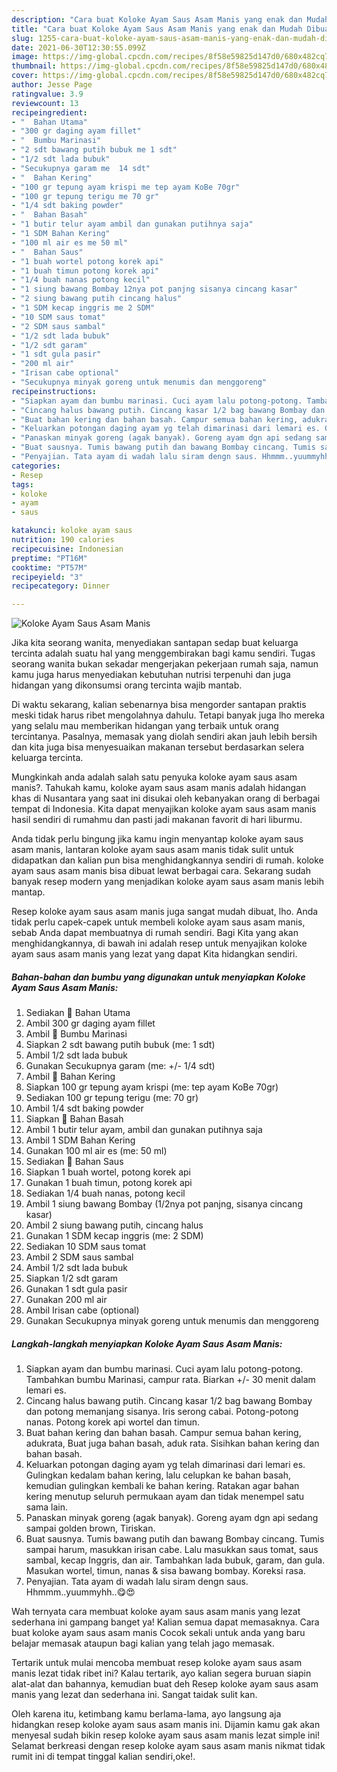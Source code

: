 ```yaml
---
description: "Cara buat Koloke Ayam Saus Asam Manis yang enak dan Mudah Dibuat"
title: "Cara buat Koloke Ayam Saus Asam Manis yang enak dan Mudah Dibuat"
slug: 1255-cara-buat-koloke-ayam-saus-asam-manis-yang-enak-dan-mudah-dibuat
date: 2021-06-30T12:30:55.099Z
image: https://img-global.cpcdn.com/recipes/8f58e59825d147d0/680x482cq70/koloke-ayam-saus-asam-manis-foto-resep-utama.jpg
thumbnail: https://img-global.cpcdn.com/recipes/8f58e59825d147d0/680x482cq70/koloke-ayam-saus-asam-manis-foto-resep-utama.jpg
cover: https://img-global.cpcdn.com/recipes/8f58e59825d147d0/680x482cq70/koloke-ayam-saus-asam-manis-foto-resep-utama.jpg
author: Jesse Page
ratingvalue: 3.9
reviewcount: 13
recipeingredient:
- "  Bahan Utama"
- "300 gr daging ayam fillet"
- "  Bumbu Marinasi"
- "2 sdt bawang putih bubuk me 1 sdt"
- "1/2 sdt lada bubuk"
- "Secukupnya garam me  14 sdt"
- "  Bahan Kering"
- "100 gr tepung ayam krispi me tep ayam KoBe 70gr"
- "100 gr tepung terigu me 70 gr"
- "1/4 sdt baking powder"
- "  Bahan Basah"
- "1 butir telur ayam ambil dan gunakan putihnya saja"
- "1 SDM Bahan Kering"
- "100 ml air es me 50 ml"
- "  Bahan Saus"
- "1 buah wortel potong korek api"
- "1 buah timun potong korek api"
- "1/4 buah nanas potong kecil"
- "1 siung bawang Bombay 12nya pot panjng sisanya cincang kasar"
- "2 siung bawang putih cincang halus"
- "1 SDM kecap inggris me 2 SDM"
- "10 SDM saus tomat"
- "2 SDM saus sambal"
- "1/2 sdt lada bubuk"
- "1/2 sdt garam"
- "1 sdt gula pasir"
- "200 ml air"
- "Irisan cabe optional"
- "Secukupnya minyak goreng untuk menumis dan menggoreng"
recipeinstructions:
- "Siapkan ayam dan bumbu marinasi. Cuci ayam lalu potong-potong. Tambahkan bumbu Marinasi, campur rata. Biarkan +/- 30 menit dalam lemari es."
- "Cincang halus bawang putih. Cincang kasar 1/2 bag bawang Bombay dan potong memanjang sisanya. Iris serong cabai. Potong-potong nanas. Potong korek api wortel dan timun."
- "Buat bahan kering dan bahan basah. Campur semua bahan kering, adukrata, Buat juga bahan basah, aduk rata. Sisihkan bahan kering dan bahan basah."
- "Keluarkan potongan daging ayam yg telah dimarinasi dari lemari es. Gulingkan kedalam bahan kering, lalu celupkan ke bahan basah, kemudian gulingkan kembali ke bahan kering. Ratakan agar bahan kering menutup seluruh permukaan ayam dan tidak menempel satu sama lain."
- "Panaskan minyak goreng (agak banyak). Goreng ayam dgn api sedang sampai golden brown, Tiriskan."
- "Buat sausnya. Tumis bawang putih dan bawang Bombay cincang. Tumis sampai harum, masukkan irisan cabe. Lalu masukkan saus tomat, saus sambal, kecap Inggris, dan air. Tambahkan lada bubuk, garam, dan gula. Masukan wortel, timun, nanas &amp; sisa bawang bombay. Koreksi rasa."
- "Penyajian. Tata ayam di wadah lalu siram dengn saus. Hhmmm..yuummyhh..😋😍"
categories:
- Resep
tags:
- koloke
- ayam
- saus

katakunci: koloke ayam saus 
nutrition: 190 calories
recipecuisine: Indonesian
preptime: "PT16M"
cooktime: "PT57M"
recipeyield: "3"
recipecategory: Dinner

---
```



![Koloke Ayam Saus Asam Manis](https://img-global.cpcdn.com/recipes/8f58e59825d147d0/680x482cq70/koloke-ayam-saus-asam-manis-foto-resep-utama.jpg)

Jika kita seorang wanita, menyediakan santapan sedap buat keluarga tercinta adalah suatu hal yang menggembirakan bagi kamu sendiri. Tugas seorang  wanita bukan sekadar mengerjakan pekerjaan rumah saja, namun kamu juga harus menyediakan kebutuhan nutrisi terpenuhi dan juga hidangan yang dikonsumsi orang tercinta wajib mantab.

Di waktu  sekarang, kalian sebenarnya bisa mengorder santapan praktis meski tidak harus ribet mengolahnya dahulu. Tetapi banyak juga lho mereka yang selalu mau memberikan hidangan yang terbaik untuk orang tercintanya. Pasalnya, memasak yang diolah sendiri akan jauh lebih bersih dan kita juga bisa menyesuaikan makanan tersebut berdasarkan selera keluarga tercinta. 



Mungkinkah anda adalah salah satu penyuka koloke ayam saus asam manis?. Tahukah kamu, koloke ayam saus asam manis adalah hidangan khas di Nusantara yang saat ini disukai oleh kebanyakan orang di berbagai tempat di Indonesia. Kita dapat menyajikan koloke ayam saus asam manis hasil sendiri di rumahmu dan pasti jadi makanan favorit di hari liburmu.

Anda tidak perlu bingung jika kamu ingin menyantap koloke ayam saus asam manis, lantaran koloke ayam saus asam manis tidak sulit untuk didapatkan dan kalian pun bisa menghidangkannya sendiri di rumah. koloke ayam saus asam manis bisa dibuat lewat berbagai cara. Sekarang sudah banyak resep modern yang menjadikan koloke ayam saus asam manis lebih mantap.

Resep koloke ayam saus asam manis juga sangat mudah dibuat, lho. Anda tidak perlu capek-capek untuk membeli koloke ayam saus asam manis, sebab Anda dapat membuatnya di rumah sendiri. Bagi Kita yang akan menghidangkannya, di bawah ini adalah resep untuk menyajikan koloke ayam saus asam manis yang lezat yang dapat Kita hidangkan sendiri.

<!--inarticleads1-->

##### Bahan-bahan dan bumbu yang digunakan untuk menyiapkan Koloke Ayam Saus Asam Manis:

1. Sediakan  🍗 Bahan Utama
1. Ambil 300 gr daging ayam fillet
1. Ambil  🍗 Bumbu Marinasi
1. Siapkan 2 sdt bawang putih bubuk (me: 1 sdt)
1. Ambil 1/2 sdt lada bubuk
1. Gunakan Secukupnya garam (me: +/- 1/4 sdt)
1. Ambil  🍗 Bahan Kering
1. Siapkan 100 gr tepung ayam krispi (me: tep ayam KoBe 70gr)
1. Sediakan 100 gr tepung terigu (me: 70 gr)
1. Ambil 1/4 sdt baking powder
1. Siapkan  🍗 Bahan Basah
1. Ambil 1 butir telur ayam, ambil dan gunakan putihnya saja
1. Ambil 1 SDM Bahan Kering
1. Gunakan 100 ml air es (me: 50 ml)
1. Sediakan  🍗 Bahan Saus
1. Siapkan 1 buah wortel, potong korek api
1. Gunakan 1 buah timun, potong korek api
1. Sediakan 1/4 buah nanas, potong kecil
1. Ambil 1 siung bawang Bombay (1/2nya pot panjng, sisanya cincang kasar)
1. Ambil 2 siung bawang putih, cincang halus
1. Gunakan 1 SDM kecap inggris (me: 2 SDM)
1. Sediakan 10 SDM saus tomat
1. Ambil 2 SDM saus sambal
1. Ambil 1/2 sdt lada bubuk
1. Siapkan 1/2 sdt garam
1. Gunakan 1 sdt gula pasir
1. Gunakan 200 ml air
1. Ambil Irisan cabe (optional)
1. Gunakan Secukupnya minyak goreng untuk menumis dan menggoreng




<!--inarticleads2-->

##### Langkah-langkah menyiapkan Koloke Ayam Saus Asam Manis:

1. Siapkan ayam dan bumbu marinasi. Cuci ayam lalu potong-potong. Tambahkan bumbu Marinasi, campur rata. Biarkan +/- 30 menit dalam lemari es.
1. Cincang halus bawang putih. Cincang kasar 1/2 bag bawang Bombay dan potong memanjang sisanya. Iris serong cabai. Potong-potong nanas. Potong korek api wortel dan timun.
1. Buat bahan kering dan bahan basah. Campur semua bahan kering, adukrata, Buat juga bahan basah, aduk rata. Sisihkan bahan kering dan bahan basah.
1. Keluarkan potongan daging ayam yg telah dimarinasi dari lemari es. Gulingkan kedalam bahan kering, lalu celupkan ke bahan basah, kemudian gulingkan kembali ke bahan kering. Ratakan agar bahan kering menutup seluruh permukaan ayam dan tidak menempel satu sama lain.
1. Panaskan minyak goreng (agak banyak). Goreng ayam dgn api sedang sampai golden brown, Tiriskan.
1. Buat sausnya. Tumis bawang putih dan bawang Bombay cincang. Tumis sampai harum, masukkan irisan cabe. Lalu masukkan saus tomat, saus sambal, kecap Inggris, dan air. Tambahkan lada bubuk, garam, dan gula. Masukan wortel, timun, nanas &amp; sisa bawang bombay. Koreksi rasa.
1. Penyajian. Tata ayam di wadah lalu siram dengn saus. Hhmmm..yuummyhh..😋😍




Wah ternyata cara membuat koloke ayam saus asam manis yang lezat sederhana ini gampang banget ya! Kalian semua dapat memasaknya. Cara buat koloke ayam saus asam manis Cocok sekali untuk anda yang baru belajar memasak ataupun bagi kalian yang telah jago memasak.

Tertarik untuk mulai mencoba membuat resep koloke ayam saus asam manis lezat tidak ribet ini? Kalau tertarik, ayo kalian segera buruan siapin alat-alat dan bahannya, kemudian buat deh Resep koloke ayam saus asam manis yang lezat dan sederhana ini. Sangat taidak sulit kan. 

Oleh karena itu, ketimbang kamu berlama-lama, ayo langsung aja hidangkan resep koloke ayam saus asam manis ini. Dijamin kamu gak akan menyesal sudah bikin resep koloke ayam saus asam manis lezat simple ini! Selamat berkreasi dengan resep koloke ayam saus asam manis nikmat tidak rumit ini di tempat tinggal kalian sendiri,oke!.

